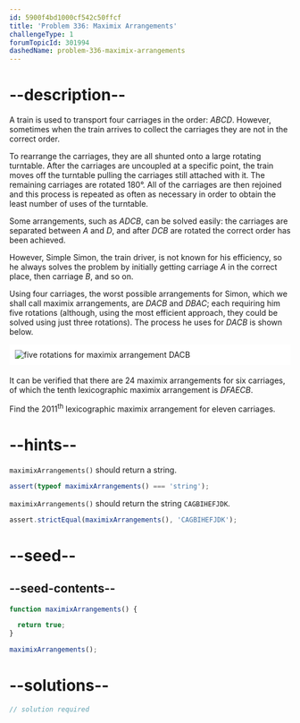 ```yaml
---
id: 5900f4bd1000cf542c50ffcf
title: 'Problem 336: Maximix Arrangements'
challengeType: 1
forumTopicId: 301994
dashedName: problem-336-maximix-arrangements
---
```


# --description--

A train is used to transport four carriages in the order: $ABCD$. However, sometimes when the train arrives to collect the carriages they are not in the correct order.

To rearrange the carriages, they are all shunted onto a large rotating turntable. After the carriages are uncoupled at a specific point, the train moves off the turntable pulling the carriages still attached with it. The remaining carriages are rotated 180°. All of the carriages are then rejoined and this process is repeated as often as necessary in order to obtain the least number of uses of the turntable.

Some arrangements, such as $ADCB$, can be solved easily: the carriages are separated between $A$ and $D$, and after $DCB$ are rotated the correct order has been achieved.

However, Simple Simon, the train driver, is not known for his efficiency, so he always solves the problem by initially getting carriage $A$ in the correct place, then carriage $B$, and so on.

Using four carriages, the worst possible arrangements for Simon, which we shall call maximix arrangements, are $DACB$ and $DBAC$; each requiring him five rotations (although, using the most efficient approach, they could be solved using just three rotations). The process he uses for $DACB$ is shown below.

<img alt="five rotations for maximix arrangement DACB" src="https://cdn.freecodecamp.org/curriculum/project-euler/maximix-arrangements.gif" style="background-color: white; padding: 10px; display: block; margin-right: auto; margin-left: auto; margin-bottom: 1.2rem;">

It can be verified that there are 24 maximix arrangements for six carriages, of which the tenth lexicographic maximix arrangement is $DFAECB$.

Find the ${2011}^{\text{th}}$ lexicographic maximix arrangement for eleven carriages.

# --hints--

`maximixArrangements()` should return a string.

```js
assert(typeof maximixArrangements() === 'string');
```

`maximixArrangements()` should return the string `CAGBIHEFJDK`.

```js
assert.strictEqual(maximixArrangements(), 'CAGBIHEFJDK');
```

# --seed--

## --seed-contents--

```js
function maximixArrangements() {

  return true;
}

maximixArrangements();
```

# --solutions--

```js
// solution required
```
